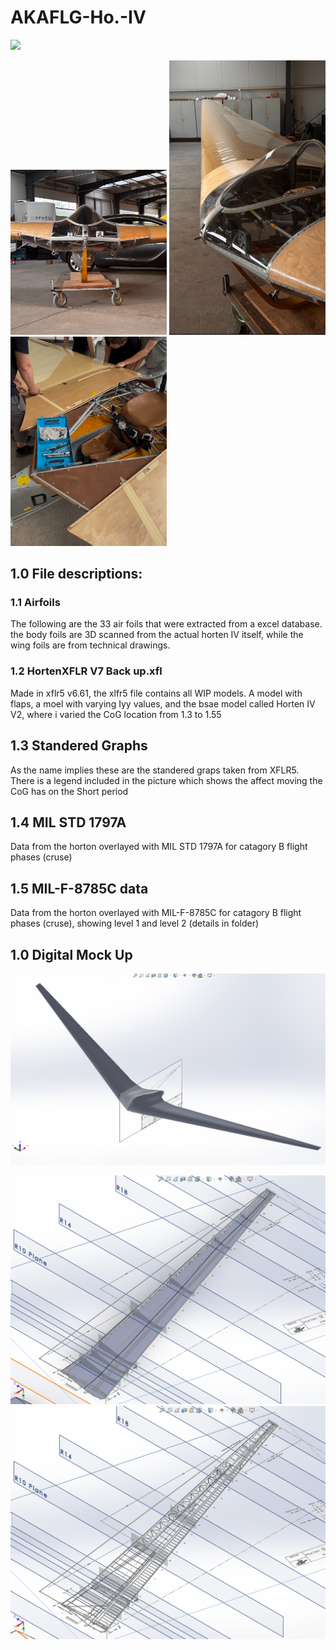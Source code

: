 # AKAFLG-Ho.-IV

<p float="left">
  <img src="images/fun1.png" width="400" />
</p>

<p float="left">
  <img src="images/1.png" width="250" />
  <img src="images/2.png" width="250" />
  <img src="images/3.png" width="250" />
</p>


## 1.0 File descriptions:

### 1.1 Airfoils
The following are the 33 air foils that were extracted from a excel database. the body foils are 3D scanned from the actual horten IV itself, while the wing foils are from technical drawings.

### 1.2 HortenXFLR V7 Back up.xfl
Made in xflr5 v6.61, the xlfr5 file contains all WIP models. A model with flaps, a moel with varying Iyy values, and the bsae model called Horten IV V2, where i varied the CoG location from 1.3 to 1.55

## 1.3 Standered Graphs
As the name implies these are the standered graps taken from XFLR5. There is a legend included in the picture which shows the affect moving the CoG has on the Short period

## 1.4 MIL STD 1797A
Data from the horton overlayed with MIL STD 1797A for catagory B flight phases (cruse)

## 1.5 MIL-F-8785C data
Data from the horton overlayed with MIL-F-8785C for catagory B flight phases (cruse), showing level 1 and level 2 (details in folder)

## 1.0 Digital Mock Up
![](images/whole.png)
<p float="left">
  <img src="images/loft1.png" width="550" />
  <img src="images/loft2.png" width="550" />
</p>


